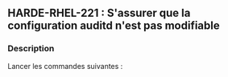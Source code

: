 ## HARDE-RHEL-221 : S'assurer que la configuration auditd n'est pas modifiable

### Description

Lancer les commandes suivantes :

